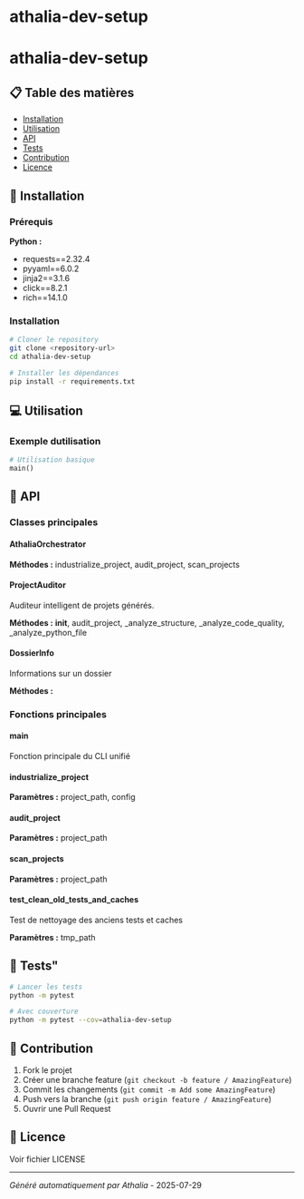 # athalia-dev-setup

# athalia-dev-setup

## 📋 Table des matières

- [Installation](#installation)
- [Utilisation](#utilisation)
- [API](#api)
- [Tests](#tests)
- [Contribution](#contribution)
- [Licence](#licence)

## 🚀 Installation

### Prérequis
**Python :**
- requests==2.32.4
- pyyaml==6.0.2
- jinja2==3.1.6
- click==8.2.1
- rich==14.1.0

### Installation

```bash
# Cloner le repository
git clone <repository-url>
cd athalia-dev-setup

# Installer les dépendances
pip install -r requirements.txt
```

## 💻 Utilisation
### Exemple dutilisation

```python
# Utilisation basique
main()
```

## 🔧 API
### Classes principales

#### AthaliaOrchestrator

**Méthodes :** industrialize_project, audit_project, scan_projects

#### ProjectAuditor

Auditeur intelligent de projets générés.

**Méthodes :** __init__, audit_project, _analyze_structure, _analyze_code_quality, _analyze_python_file

#### DossierInfo

Informations sur un dossier

**Méthodes :** 

### Fonctions principales

#### main

Fonction principale du CLI unifié

#### industrialize_project

**Paramètres :** project_path, config

#### audit_project

**Paramètres :** project_path

#### scan_projects

**Paramètres :** project_path

#### test_clean_old_tests_and_caches

Test de nettoyage des anciens tests et caches

**Paramètres :** tmp_path

## 🧪 Tests"

```bash
# Lancer les tests
python -m pytest

# Avec couverture
python -m pytest --cov=athalia-dev-setup
```

## 🤝 Contribution

1. Fork le projet
2. Créer une branche feature (`git checkout -b feature / AmazingFeature`)
3. Commit les changements (`git commit -m Add some AmazingFeature`)
4. Push vers la branche (`git push origin feature / AmazingFeature`)
5. Ouvrir une Pull Request

## 📄 Licence

Voir fichier LICENSE

---
*Généré automatiquement par Athalia* - 2025-07-29
